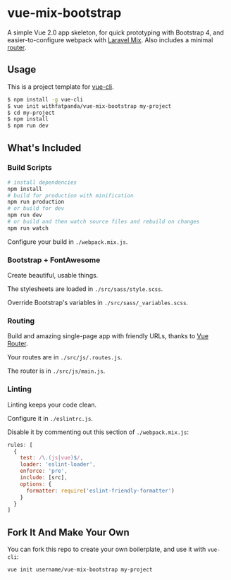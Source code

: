 # vue-mix-bootstrap

A simple Vue 2.0 app skeleton, for quick prototyping with Bootstrap 4, and easier-to-configure webpack with [Laravel Mix](https://github.com/JeffreyWay/laravel-mix). Also includes a minimal [router](https://router.vuejs.org).

## Usage

This is a project template for [vue-cli](https://github.com/vuejs/vue-cli).

``` bash
$ npm install -g vue-cli
$ vue init withfatpanda/vue-mix-bootstrap my-project
$ cd my-project
$ npm install
$ npm run dev
```

## What's Included

### Build Scripts

``` bash
# install dependencies
npm install
# build for production with minification
npm run production
# or build for dev
npm run dev
# or build and then watch source files and rebuild on changes
npm run watch
```

Configure your build in `./webpack.mix.js`.

### Bootstrap + FontAwesome

Create beautiful, usable things.

The stylesheets are loaded in `./src/sass/style.scss`.

Override Bootstrap's variables in `./src/sass/_variables.scss`.

### Routing

Build and amazing single-page app with friendly URLs, thanks to [Vue Router](https://router.vuejs.org).

Your routes are in `./src/js/.routes.js`.

The router is in `./src/js/main.js`.

### Linting

Linting keeps your code clean. 

Configure it in `./eslintrc.js`. 

Disable it by commenting out this section of `./webpack.mix.js`:

```js
rules: [
  {
    test: /\.(js|vue)$/,
    loader: 'eslint-loader',
    enforce: 'pre',
    include: [src],
    options: {
      formatter: require('eslint-friendly-formatter')
    }
  }
]
```

## Fork It And Make Your Own

You can fork this repo to create your own boilerplate, and use it with `vue-cli`:

``` bash
vue init username/vue-mix-bootstrap my-project
```
